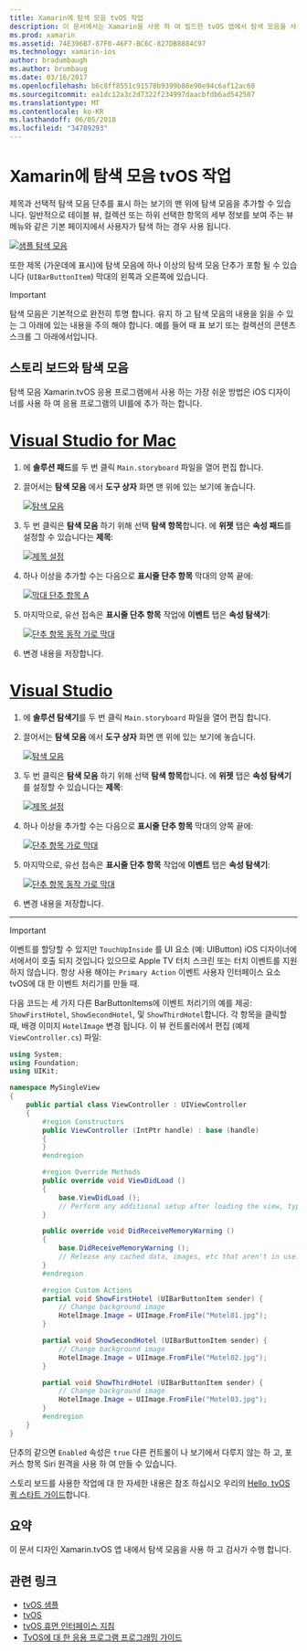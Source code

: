 ```yaml
---
title: Xamarin에 탐색 모음 tvOS 작업
description: 이 문서에서는 Xamarin을 사용 하 여 빌드한 tvOS 앱에서 탐색 모음을 사용 하는 방법을 설명 합니다. 스토리 보드의 탐색 모음을 설정 하 고 이러한 단추에서 이벤트에 응답에 대해 설명 합니다.
ms.prod: xamarin
ms.assetid: 74E396B7-87F0-46F7-BC6C-827DB8884C97
ms.technology: xamarin-ios
author: bradumbaugh
ms.author: brumbaug
ms.date: 03/16/2017
ms.openlocfilehash: b6c8ff8551c91578b9399b88e90e94c6af12ac68
ms.sourcegitcommit: ea1dc12a3c2d7322f234997daacbfdb6ad542507
ms.translationtype: MT
ms.contentlocale: ko-KR
ms.lasthandoff: 06/05/2018
ms.locfileid: "34789293"
---
```

# <a name="working-with-tvos-navigation-bars-in-xamarin"></a>Xamarin에 탐색 모음 tvOS 작업

제목과 선택적 탐색 모음 단추를 표시 하는 보기의 맨 위에 탐색 모음을 추가할 수 있습니다. 일반적으로 테이블 뷰, 컬렉션 또는 하위 선택한 항목의 세부 정보를 보여 주는 뷰 메뉴와 같은 기본 페이지에서 사용자가 탐색 하는 경우 사용 됩니다.

[![](navigation-bars-images/navbar01.png "샘플 탐색 모음")](navigation-bars-images/navbar01.png#lightbox)

또한 제목 (가운데에 표시)에 탐색 모음에 하나 이상의 탐색 모음 단추가 포함 될 수 있습니다 (`UIBarButtonItem`) 막대의 왼쪽과 오른쪽에 있습니다.

> [!IMPORTANT]
> 탐색 모음은 기본적으로 완전히 투명 합니다. 유지 하 고 탐색 모음의 내용을 읽을 수 있는 그 아래에 있는 내용을 주의 해야 합니다. 예를 들어 때 표 보기 또는 컬렉션의 콘텐츠 스크롤 그 아래에서입니다.

<a name="Navigation-Bars-and-Storyboards" />

## <a name="navigation-bars-and-storyboards"></a>스토리 보드와 탐색 모음

탐색 모음 Xamarin.tvOS 응용 프로그램에서 사용 하는 가장 쉬운 방법은 iOS 디자이너를 사용 하 여 응용 프로그램의 UI를에 추가 하는 합니다.

# <a name="visual-studio-for-mactabvsmac"></a>[Visual Studio for Mac](#tab/vsmac)

1. 에 **솔루션 패드**를 두 번 클릭 `Main.storyboard` 파일을 열어 편집 합니다.
1. 끌어서는 **탐색 모음** 에서 **도구 상자** 화면 맨 위에 있는 보기에 놓습니다. 

    [![](navigation-bars-images/navbar02.png "탐색 모음")](navigation-bars-images/navbar02.png#lightbox)
1. 두 번 클릭은 **탐색 모음** 하기 위해 선택 **탐색 항목**합니다. 에 **위젯** 탭은 **속성 패드**를 설정할 수 있습니다는 **제목**: 

    [![](navigation-bars-images/navbar03.png "제목 설정")](navigation-bars-images/navbar03.png#lightbox)
1. 하나 이상을 추가할 수는 다음으로 **표시줄 단추 항목** 막대의 양쪽 끝에: 

    [![](navigation-bars-images/navbar04.png "막대 단추 항목 A")](navigation-bars-images/navbar04.png#lightbox)
1. 마지막으로, 유선 접속은 **표시줄 단추 항목** 작업에 **이벤트** 탭은 **속성 탐색기**: 

    [![](navigation-bars-images/navbar05.png "단추 항목 동작 가로 막대")](navigation-bars-images/navbar05.png#lightbox)
1. 변경 내용을 저장합니다.


# <a name="visual-studiotabvswin"></a>[Visual Studio](#tab/vswin)


1. 에 **솔루션 탐색기**를 두 번 클릭 `Main.storyboard` 파일을 열어 편집 합니다.
1. 끌어서는 **탐색 모음** 에서 **도구 상자** 화면 맨 위에 있는 보기에 놓습니다. 

    [![](navigation-bars-images/navbar02-vs.png "탐색 모음")](navigation-bars-images/navbar02-vs.png#lightbox)
1. 두 번 클릭은 **탐색 모음** 하기 위해 선택 **탐색 항목**합니다. 에 **위젯** 탭은 **속성 탐색기**를 설정할 수 있습니다는 **제목**: 

    [![](navigation-bars-images/navbar03-vs.png "제목 설정")](navigation-bars-images/navbar03-vs.png#lightbox)
1. 하나 이상을 추가할 수는 다음으로 **표시줄 단추 항목** 막대의 양쪽 끝에: 

    [![](navigation-bars-images/navbar04-vs.png "단추 항목 가로 막대")](navigation-bars-images/navbar04-vs.png#lightbox)
1. 마지막으로, 유선 접속은 **표시줄 단추 항목** 작업에 **이벤트** 탭은 **속성 탐색기**: 

    [![](navigation-bars-images/navbar05-vs.png "단추 항목 동작 가로 막대")](navigation-bars-images/navbar05-vs.png#lightbox)
1. 변경 내용을 저장합니다.


-----

> [!IMPORTANT]
> 이벤트를 할당할 수 있지만 `TouchUpInside` 를 UI 요소 (예: UIButton) iOS 디자이너에서에서이 호출 되지 것입니다 있으므로 Apple TV 터치 스크린 또는 터치 이벤트를 지원 하지 않습니다. 항상 사용 해야는 `Primary Action` 이벤트 사용자 인터페이스 요소 tvOS에 대 한 이벤트 처리기를 만들 때.

다음 코드는 세 가지 다른 BarButtonItems에 이벤트 처리기의 예를 제공: `ShowFirstHotel`, `ShowSecondHotel`, 및 `ShowThirdHotel`합니다. 각 항목을 클릭할 때, 배경 이미지 `HotelImage` 변경 됩니다. 이 뷰 컨트롤러에서 편집 (예제 `ViewController.cs`) 파일:

```csharp
using System;
using Foundation;
using UIKit;

namespace MySingleView
{
    public partial class ViewController : UIViewController
    {
        #region Constructors
        public ViewController (IntPtr handle) : base (handle)
        {
        }
        #endregion

        #region Override Methods
        public override void ViewDidLoad ()
        {
            base.ViewDidLoad ();
            // Perform any additional setup after loading the view, typically from a nib.
        }

        public override void DidReceiveMemoryWarning ()
        {
            base.DidReceiveMemoryWarning ();
            // Release any cached data, images, etc that aren't in use.
        }
        #endregion

        #region Custom Actions
        partial void ShowFirstHotel (UIBarButtonItem sender) {
            // Change background image
            HotelImage.Image = UIImage.FromFile("Motel01.jpg");
        }

        partial void ShowSecondHotel (UIBarButtonItem sender) {
            // Change background image
            HotelImage.Image = UIImage.FromFile("Motel02.jpg");
        }

        partial void ShowThirdHotel (UIBarButtonItem sender) {
            // Change background image
            HotelImage.Image = UIImage.FromFile("Motel03.jpg");
        }
        #endregion
    }
}
```

단추의 같으면 `Enabled` 속성은 `true` 다른 컨트롤이 나 보기에서 다루지 않는 하 고, 포커스 항목 Siri 원격을 사용 하 여 만들 수 있습니다.

스토리 보드를 사용한 작업에 대 한 자세한 내용은 참조 하십시오 우리의 [Hello, tvOS 퀵 스타트 가이드](~/ios/tvos/get-started/hello-tvos.md)합니다. 

<a name="Summary" />

## <a name="summary"></a>요약

이 문서 디자인 Xamarin.tvOS 앱 내에서 탐색 모음을 사용 하 고 검사가 수행 합니다.



## <a name="related-links"></a>관련 링크

- [tvOS 샘플](https://developer.xamarin.com/samples/tvos/all/)
- [tvOS](https://developer.apple.com/tvos/)
- [tvOS 휴먼 인터페이스 지침](https://developer.apple.com/tvos/human-interface-guidelines/)
- [TvOS에 대 한 응용 프로그램 프로그래밍 가이드](https://developer.apple.com/library/prerelease/tvos/documentation/General/Conceptual/AppleTV_PG/)
